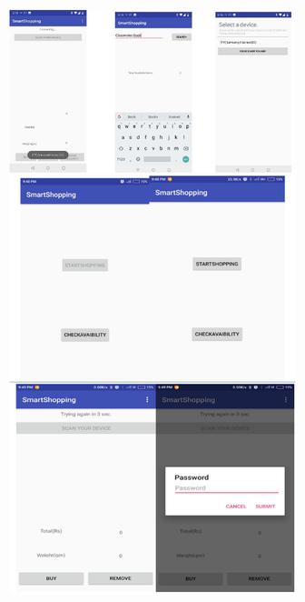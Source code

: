 ![](https://github.com/Jay341997/SmartShoppingSystem/blob/master/images/User.jpeg?raw=true)
![](https://github.com/Jay341997/SmartShoppingSystem/blob/master/images/App1.PNG?raw=true)
![](https://github.com/Jay341997/SmartShoppingSystem/blob/master/images/App2.PNG?raw=true)
